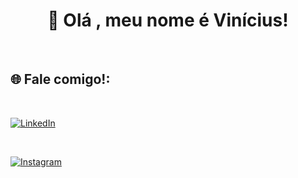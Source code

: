 <h1 text align="center">👋 Olá , meu nome é Vinícius! </h1>
<br>

## 🌐 Fale comigo!:

<br>

[![LinkedIn](https://img.shields.io/badge/LinkedIn-0077B5?style=for-the-badge&logo=linkedin&logoColor=white)](https://www.linkedin.com/in/vin%C3%ADcius-soares-fran%C3%A7a-497862256/)

<br>

[![Instagram](https://img.shields.io/badge/Instagram-E4405F?style=for-the-badge&logo=instagram&logoColor=white)](https://www.instagram.com/sf.vini/)
